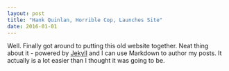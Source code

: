 ```yaml
---
layout: post
title: "Hank Quinlan, Horrible Cop, Launches Site"
date: 2016-01-01
---
```


Well. Finally got around to putting this old website together. 
Neat thing about it - powered by [Jekyll](http://jekyllrb.com) and 
I can use Markdown to author my posts. It actually is a lot easier than I thought it was going to be.
